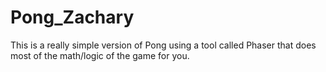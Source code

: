 # Pong_Zachary
This is a really simple version of Pong using a tool called Phaser that does most of the math/logic of the game for you.
